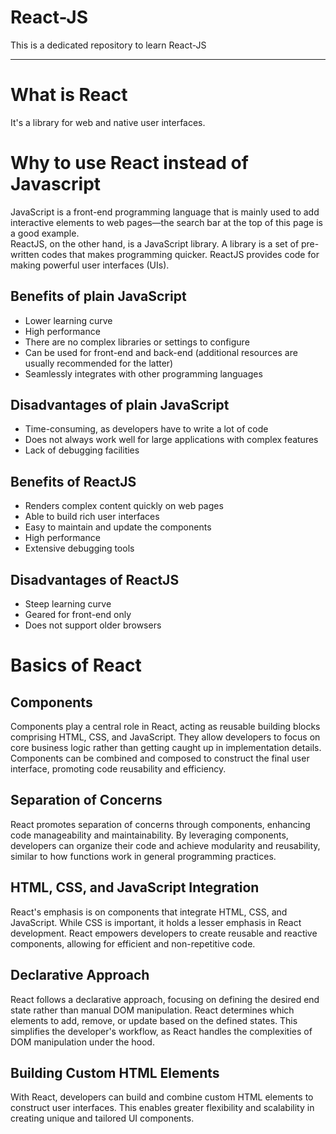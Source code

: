 # React-JS
This is a dedicated repository to learn React-JS

***

# What is React 
It's a library for web and native user interfaces.

# Why to use React instead of Javascript
JavaScript is a front-end programming language that is mainly used to add interactive elements to web pages—the search bar at the top of this page is a good example.  
ReactJS, on the other hand, is a JavaScript library.  A library is a set of pre-written codes that makes programming quicker. ReactJS provides code for making powerful user interfaces (UIs).

## Benefits of plain JavaScript
- Lower learning curve
- High performance
- There are no complex libraries or settings to configure
- Can be used for front-end and back-end (additional resources are usually recommended for the latter)
- Seamlessly integrates with other programming languages

## Disadvantages of plain JavaScript
- Time-consuming, as developers have to write a lot of code
- Does not always work well for large applications with complex features
- Lack of debugging facilities

## Benefits of ReactJS
- Renders complex content quickly on web pages
- Able to build rich user interfaces
- Easy to maintain and update the components
- High performance
- Extensive debugging tools

## Disadvantages of ReactJS
- Steep learning curve
- Geared for front-end only
- Does not support older browsers

# Basics of React

## Components
Components play a central role in React, acting as reusable building blocks comprising HTML, CSS, and JavaScript. They allow developers to focus on core business logic rather than getting caught up in implementation details. Components can be combined and composed to construct the final user interface, promoting code reusability and efficiency.

## Separation of Concerns
React promotes separation of concerns through components, enhancing code manageability and maintainability. By leveraging components, developers can organize their code and achieve modularity and reusability, similar to how functions work in general programming practices.

## HTML, CSS, and JavaScript Integration
React's emphasis is on components that integrate HTML, CSS, and JavaScript. While CSS is important, it holds a lesser emphasis in React development. React empowers developers to create reusable and reactive components, allowing for efficient and non-repetitive code.

## Declarative Approach
React follows a declarative approach, focusing on defining the desired end state rather than manual DOM manipulation. React determines which elements to add, remove, or update based on the defined states. This simplifies the developer's workflow, as React handles the complexities of DOM manipulation under the hood.

## Building Custom HTML Elements
With React, developers can build and combine custom HTML elements to construct user interfaces. This enables greater flexibility and scalability in creating unique and tailored UI components.
